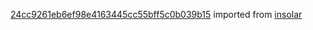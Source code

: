 [24cc9261eb6ef98e4163445cc55bff5c0b039b15](https://github.com/insolar/insolar/commit/24cc9261eb6ef98e4163445cc55bff5c0b039b15) imported from [insolar](https://github.com/insolar/insolar)
